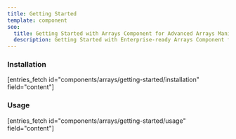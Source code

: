 ```yaml
---
title: Getting Started
template: component
seo:
  title: Getting Started with Arrays Component for Advanced Arrays Manipulations
  description: Getting Started with Enterprise-ready Arrays Component for working with arrays, allowing you to chain multiple arrays operations together using a more readable syntax compared to traditional PHP arrays functions
---
```


### Installation

[entries_fetch id="components/arrays/getting-started/installation" field="content"]

### Usage

[entries_fetch id="components/arrays/getting-started/usage" field="content"]
